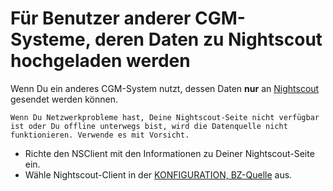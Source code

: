 # Für Benutzer anderer CGM-Systeme, deren Daten zu Nightscout hochgeladen werden

Wenn Du ein anderes CGM-System nutzt, dessen Daten **nur** an [Nightscout](https://nightscout.github.io/) gesendet werden können.

```{important}
Wenn Du Netzwerkprobleme hast, Deine Nightscout-Seite nicht verfügbar ist oder Du offline unterwegs bist, wird die Datenquelle nicht funktionieren. Verwende es mit Vorsicht.
```

-   Richte den NSClient mit den Informationen zu Deiner Nightscout-Seite ein.
-   Wähle Nightscout-Client in der [KONFIGURATION, BZ-Quelle](#Config-Builder-bg-source) aus.
